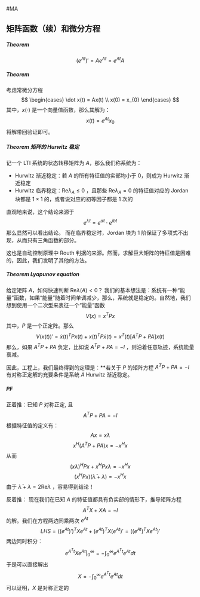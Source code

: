 #MA  
## 矩阵函数（续）和微分方程
##### Theorem 
$$
(e^{At})' = Ae^{At}  = e^{At} A
$$
##### Theorem 
考虑常微分方程
$$
\begin{cases}
\dot x(t) = Ax(t) \\
x(0) = x_{0}
\end{cases}
$$
其中，$x(\cdot)$ 是一个向量值函数，那么其解为：
$$
x(t) = e^{At} x_{0}
$$
将解带回验证即可。

##### Theorem 矩阵的 Hurwitz 稳定
记一个 LTI 系统的状态转移矩阵为 $A$，那么我们称系统为：
- Hurwitz 渐近稳定：若 $A$ 的所有特征值的实部均小于 0，则成为 Hurwitz 渐近稳定
- Hurwitz 临界稳定：$\mathrm{Re}\lambda_{A}\le 0$ ，且那些 $\mathrm{Re}\lambda_{A}=0$ 的特征值对应的 Jordan 块都是 $1\times 1$ 的，或者说对应的初等因子都是 1 次的

直观地来说，这个结论来源于
$$
e^{\lambda t} = e^{at}\cdot e^{ibt} 
$$
那么显然可以看出结论。
而在临界稳定时，Jordan 块为 1 阶保证了多项式不出现，从而只有三角函数的部分。

这也是自动控制原理中 Routh 判据的来源。然而，求解巨大矩阵的特征值是困难的，因此，我们发明了其他的方法。

##### Theorem Lyapunov equation
给定矩阵 $A$，如何快速判断 $\mathrm{Re}\lambda (A) <0$？
我们的基本想法是：系统有一种“能量”函数，如果“能量”随着时间单调减少，那么，系统就是稳定的。自然地，我们想到使用一个二次型来表征一个“能量”函数
$$
V(x) = x^{T}Px 
$$
其中，$P$ 是一个正定阵。那么
$$
V(x(t))' = \dot x(t)^{T} Px(t)+x(t)^{T}P\dot x(t) = x^{T}(t)[A^T P+PA]x(t)
$$
那么，如果 $A^{T}P+PA$ 负定，比如说 $A^T P+PA=-I$ ，则沿着任意轨迹，系统能量衰减。

因此，工程上，我们最终得到的定理是：**若关于 $P$ 的矩阵方程 $A^{T} P+PA= -I$ 有对称正定解的充要条件是系统 $A$ Hurwitz 渐近稳定。

##### PF  
正着推：已知 $P$ 对称正定, 且
$$
A^{T} P+PA= -I
$$
根据特征值的定义有：
$$
Ax = x \lambda
$$
$$
x^{H}(A^{T }P+PA)x = -x^{H}x
$$
从而
$$
(x \lambda)^{H}Px  + x^{H}Px \lambda = -x^{H}x
$$
$$
(x^{H} Px)(\bar \lambda+\lambda)= - x^{H}x
$$
由于 $\bar \lambda+\lambda = 2\mathrm{Re}\lambda$ ，容易得到结论！

反着推：
现在我们在已知 $A$ 的特征值都具有负实部的情形下，推导矩阵方程
$$
A^{T} X+XA= -I
$$
的解。我们在方程两边同乘两次 $e^{At}$
$$
LHS = ((e^{At})')^{T} Xe^{At}+(e^{At})^{T}X (e^{At})'= ((e^{At})^{T}Xe^{At})'
$$
两边同时积分：
$$
e^{A^{T} t}Xe^{At}|_{0}^{\infty}= -\int_{0}^{\infty} e^{A^{T}t}e^{At} dt
$$
于是可以直接解出
$$
X = -\int_{0}^{\infty} e^{A^{T}t}e^{At} dt
$$
可以证明，$X$ 是对称正定的




